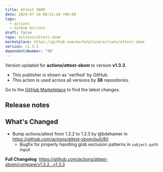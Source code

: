 ```yaml
---
title: Attest SBOM
date: 2024-07-10 00:51:44 +00:00
tags:
  - actions
  - GitHub Actions
draft: false
repo: actions/attest-sbom
marketplace: https://github.com/marketplace/actions/attest-sbom
version: v1.3.3
dependentsNumber: "38"
---
```



Version updated for **actions/attest-sbom** to version **v1.3.3**.
- This publisher is shown as 'verified' by GitHub.
- This action is used across all versions by **38** repositories.

Go to the [GitHub Marketplace](https://github.com/marketplace/actions/attest-sbom) to find the latest changes.

## Release notes

## What's Changed
* Bump actions/attest from 1.3.2 to 1.3.3 by @bdehamer in https://github.com/actions/attest-sbom/pull/80
  * Bugfix for properly handling glob exclusion patterns in `subject-path` input


**Full Changelog**: https://github.com/actions/attest-sbom/compare/v1.3.2...v1.3.3

